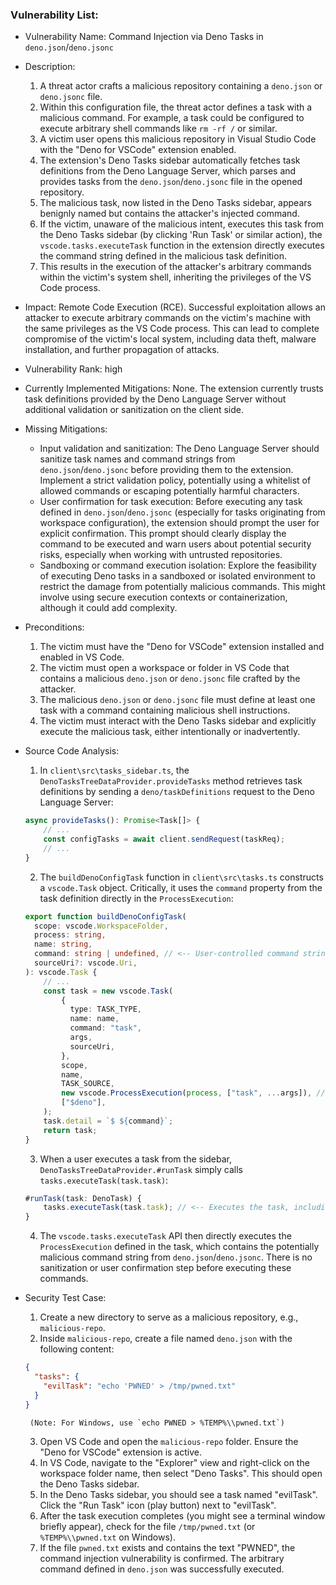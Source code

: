 ### Vulnerability List:

- Vulnerability Name: Command Injection via Deno Tasks in `deno.json`/`deno.jsonc`
- Description:
    1. A threat actor crafts a malicious repository containing a `deno.json` or `deno.jsonc` file.
    2. Within this configuration file, the threat actor defines a task with a malicious command. For example, a task could be configured to execute arbitrary shell commands like `rm -rf /` or similar.
    3. A victim user opens this malicious repository in Visual Studio Code with the "Deno for VSCode" extension enabled.
    4. The extension's Deno Tasks sidebar automatically fetches task definitions from the Deno Language Server, which parses and provides tasks from the `deno.json`/`deno.jsonc` file in the opened repository.
    5. The malicious task, now listed in the Deno Tasks sidebar, appears benignly named but contains the attacker's injected command.
    6. If the victim, unaware of the malicious intent, executes this task from the Deno Tasks sidebar (by clicking 'Run Task' or similar action), the `vscode.tasks.executeTask` function in the extension directly executes the command string defined in the malicious task definition.
    7. This results in the execution of the attacker's arbitrary commands within the victim's system shell, inheriting the privileges of the VS Code process.
- Impact:
    Remote Code Execution (RCE). Successful exploitation allows an attacker to execute arbitrary commands on the victim's machine with the same privileges as the VS Code process. This can lead to complete compromise of the victim's local system, including data theft, malware installation, and further propagation of attacks.
- Vulnerability Rank: high
- Currently Implemented Mitigations:
    None. The extension currently trusts task definitions provided by the Deno Language Server without additional validation or sanitization on the client side.
- Missing Mitigations:
    - Input validation and sanitization: The Deno Language Server should sanitize task names and command strings from `deno.json`/`deno.jsonc` before providing them to the extension. Implement a strict validation policy, potentially using a whitelist of allowed commands or escaping potentially harmful characters.
    - User confirmation for task execution: Before executing any task defined in `deno.json`/`deno.jsonc` (especially for tasks originating from workspace configuration), the extension should prompt the user for explicit confirmation. This prompt should clearly display the command to be executed and warn users about potential security risks, especially when working with untrusted repositories.
    - Sandboxing or command execution isolation: Explore the feasibility of executing Deno tasks in a sandboxed or isolated environment to restrict the damage from potentially malicious commands. This might involve using secure execution contexts or containerization, although it could add complexity.
- Preconditions:
    1. The victim must have the "Deno for VSCode" extension installed and enabled in VS Code.
    2. The victim must open a workspace or folder in VS Code that contains a malicious `deno.json` or `deno.jsonc` file crafted by the attacker.
    3. The malicious `deno.json` or `deno.jsonc` file must define at least one task with a command containing malicious shell instructions.
    4. The victim must interact with the Deno Tasks sidebar and explicitly execute the malicious task, either intentionally or inadvertently.
- Source Code Analysis:
    1. In `client\src\tasks_sidebar.ts`, the `DenoTasksTreeDataProvider.provideTasks` method retrieves task definitions by sending a `deno/taskDefinitions` request to the Deno Language Server:
    ```typescript
    async provideTasks(): Promise<Task[]> {
        // ...
        const configTasks = await client.sendRequest(taskReq);
        // ...
    }
    ```
    2. The `buildDenoConfigTask` function in `client\src\tasks.ts` constructs a `vscode.Task` object. Critically, it uses the `command` property from the task definition directly in the `ProcessExecution`:
    ```typescript
    export function buildDenoConfigTask(
      scope: vscode.WorkspaceFolder,
      process: string,
      name: string,
      command: string | undefined, // <-- User-controlled command string
      sourceUri?: vscode.Uri,
    ): vscode.Task {
        // ...
        const task = new vscode.Task(
            {
              type: TASK_TYPE,
              name: name,
              command: "task",
              args,
              sourceUri,
            },
            scope,
            name,
            TASK_SOURCE,
            new vscode.ProcessExecution(process, ["task", ...args]), // <-- ProcessExecution with args
            ["$deno"],
        );
        task.detail = `$ ${command}`;
        return task;
    }
    ```
    3. When a user executes a task from the sidebar, `DenoTasksTreeDataProvider.#runTask` simply calls `tasks.executeTask(task.task)`:
    ```typescript
    #runTask(task: DenoTask) {
        tasks.executeTask(task.task); // <-- Executes the task, including the command from deno.json
    }
    ```
    4. The `vscode.tasks.executeTask` API then directly executes the `ProcessExecution` defined in the task, which contains the potentially malicious command string from `deno.json`/`deno.jsonc`. There is no sanitization or user confirmation step before executing these commands.

- Security Test Case:
    1. Create a new directory to serve as a malicious repository, e.g., `malicious-repo`.
    2. Inside `malicious-repo`, create a file named `deno.json` with the following content:
    ```json
    {
      "tasks": {
        "evilTask": "echo 'PWNED' > /tmp/pwned.txt"
      }
    }
    ```
       (Note: For Windows, use `echo PWNED > %TEMP%\\pwned.txt`)
    3. Open VS Code and open the `malicious-repo` folder. Ensure the "Deno for VSCode" extension is active.
    4. In VS Code, navigate to the "Explorer" view and right-click on the workspace folder name, then select "Deno Tasks". This should open the Deno Tasks sidebar.
    5. In the Deno Tasks sidebar, you should see a task named "evilTask". Click the "Run Task" icon (play button) next to "evilTask".
    6. After the task execution completes (you might see a terminal window briefly appear), check for the file `/tmp/pwned.txt` (or `%TEMP%\\pwned.txt` on Windows).
    7. If the file `pwned.txt` exists and contains the text "PWNED", the command injection vulnerability is confirmed. The arbitrary command defined in `deno.json` was successfully executed.
